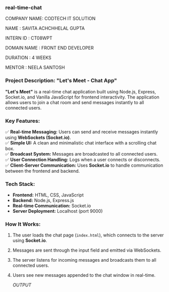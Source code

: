 ### real-time-chat ##
COMPANY NAME: CODTECH IT SOLUTION

NAME : SAVITA ACHCHHELAL GUPTA

INTERN ID : CT08WPT

DOMAIN NAME : FRONT END DEVELOPER

DURATION : 4 WEEKS

MENTOR : NEELA SANTOSH

### **Project Description: "Let's Meet - Chat App"**  

**"Let's Meet"** is a real-time chat application built using Node.js, Express, Socket.io, and Vanilla JavaScript for frontend interactivity. The application allows users to join a chat room and send messages instantly to all connected users.  

### **Key Features:**  
✅ **Real-time Messaging:** Users can send and receive messages instantly using **WebSockets (Socket.io)**.  
✅ **Simple UI:** A clean and minimalistic chat interface with a scrolling chat box.  
✅ **Broadcast System:** Messages are broadcasted to all connected users.  
✅ **User Connection Handling:** Logs when a user connects or disconnects.  
✅ **Client-Server Communication:** Uses **Socket.io** to handle communication between the frontend and backend.  

### **Tech Stack:**  
- **Frontend:** HTML, CSS, JavaScript  
- **Backend:** Node.js, Express.js  
- **Real-time Communication:** Socket.io  
- **Server Deployment:** Localhost (port 9000)  

### **How It Works:**  
1. The user loads the chat page (`index.html`), which connects to the server using **Socket.io**.  
2. Messages are sent through the input field and emitted via WebSockets.  
3. The server listens for incoming messages and broadcasts them to all connected users.  
4. Users see new messages appended to the chat window in real-time.

   *OUTPUT*
   
